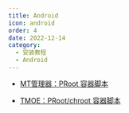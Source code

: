 ```yaml
---
title: Android
icon: android
order: 4
date: 2022-12-14
category:
  - 安装教程
  - Android
---
```


- [<FontIcon icon="page"/> MT管理器：PRoot 容器脚本](MT_Plus.md)

- [<FontIcon icon="page"/> TMOE：PRoot/chroot 容器脚本](TMOE.md)